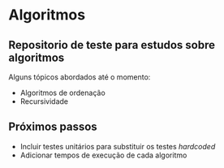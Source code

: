 # Algoritmos
## Repositorio de teste para estudos sobre algoritmos
Alguns tópicos abordados até o momento:
- Algoritmos de ordenação
- Recursividade

## Próximos passos
- Incluir testes unitários para substituir os testes _hardcoded_
- Adicionar tempos de execução de cada algoritmo
